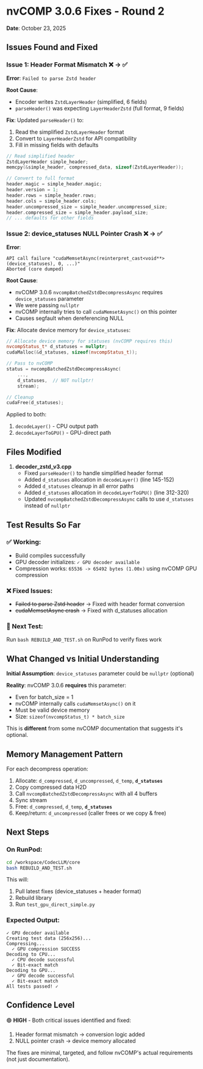 # nvCOMP 3.0.6 Fixes - Round 2

**Date**: October 23, 2025

## Issues Found and Fixed

### Issue 1: Header Format Mismatch ❌ → ✅

**Error**: `Failed to parse Zstd header`

**Root Cause**: 
- Encoder writes `ZstdLayerHeader` (simplified, 6 fields)
- `parseHeader()` was expecting `LayerHeaderZstd` (full format, 9 fields)

**Fix**: Updated `parseHeader()` to:
1. Read the simplified `ZstdLayerHeader` format
2. Convert to `LayerHeaderZstd` for API compatibility
3. Fill in missing fields with defaults

```cpp
// Read simplified header
ZstdLayerHeader simple_header;
memcpy(&simple_header, compressed_data, sizeof(ZstdLayerHeader));

// Convert to full format
header.magic = simple_header.magic;
header.version = 1;
header.rows = simple_header.rows;
header.cols = simple_header.cols;
header.uncompressed_size = simple_header.uncompressed_size;
header.compressed_size = simple_header.payload_size;
// ... defaults for other fields
```

### Issue 2: device_statuses NULL Pointer Crash ❌ → ✅

**Error**: 
```
API call failure "cudaMemsetAsync(reinterpret_cast<void**>(device_statuses), 0, ...)"
Aborted (core dumped)
```

**Root Cause**: 
- nvCOMP 3.0.6 `nvcompBatchedZstdDecompressAsync` requires `device_statuses` parameter
- We were passing `nullptr`
- nvCOMP internally tries to call `cudaMemsetAsync()` on this pointer
- Causes segfault when dereferencing NULL

**Fix**: Allocate device memory for `device_statuses`:

```cpp
// Allocate device memory for statuses (nvCOMP requires this)
nvcompStatus_t* d_statuses = nullptr;
cudaMalloc(&d_statuses, sizeof(nvcompStatus_t));

// Pass to nvCOMP
status = nvcompBatchedZstdDecompressAsync(
    ...,
    d_statuses,  // NOT nullptr!
    stream);

// Cleanup
cudaFree(d_statuses);
```

Applied to both:
1. `decodeLayer()` - CPU output path
2. `decodeLayerToGPU()` - GPU-direct path

## Files Modified

1. **decoder_zstd_v3.cpp**
   - Fixed `parseHeader()` to handle simplified header format
   - Added `d_statuses` allocation in `decodeLayer()` (line 145-152)
   - Added `d_statuses` cleanup in all error paths
   - Added `d_statuses` allocation in `decodeLayerToGPU()` (line 312-320)
   - Updated `nvcompBatchedZstdDecompressAsync` calls to use `d_statuses` instead of `nullptr`

## Test Results So Far

### ✅ Working:
- Build compiles successfully
- GPU decoder initializes: `✓ GPU decoder available`
- Compression works: `65536 -> 65492 bytes (1.00x)` using nvCOMP GPU compression

### ❌ Fixed Issues:
- ~~Failed to parse Zstd header~~ → Fixed with header format conversion
- ~~cudaMemsetAsync crash~~ → Fixed with d_statuses allocation

### 🔄 Next Test:
Run `bash REBUILD_AND_TEST.sh` on RunPod to verify fixes work

## What Changed vs Initial Understanding

**Initial Assumption**: `device_statuses` parameter could be `nullptr` (optional)

**Reality**: nvCOMP 3.0.6 **requires** this parameter:
- Even for batch_size = 1
- nvCOMP internally calls `cudaMemsetAsync()` on it
- Must be valid device memory
- Size: `sizeof(nvcompStatus_t) * batch_size`

This is **different** from some nvCOMP documentation that suggests it's optional.

## Memory Management Pattern

For each decompress operation:
1. Allocate: `d_compressed`, `d_uncompressed`, `d_temp`, **`d_statuses`**
2. Copy compressed data H2D
3. Call `nvcompBatchedZstdDecompressAsync` with all 4 buffers
4. Sync stream
5. Free: `d_compressed`, `d_temp`, **`d_statuses`**
6. Keep/return: `d_uncompressed` (caller frees or we copy & free)

## Next Steps

### On RunPod:
```bash
cd /workspace/CodecLLM/core
bash REBUILD_AND_TEST.sh
```

This will:
1. Pull latest fixes (device_statuses + header format)
2. Rebuild library
3. Run `test_gpu_direct_simple.py`

### Expected Output:
```
✓ GPU decoder available
Creating test data (256x256)...
Compressing...
  ✓ GPU compression SUCCESS
Decoding to CPU...
  ✓ CPU decode successful
  ✓ Bit-exact match
Decoding to GPU...
  ✓ GPU decode successful
  ✓ Bit-exact match
All tests passed! ✓
```

## Confidence Level

🟢 **HIGH** - Both critical issues identified and fixed:
1. Header format mismatch → conversion logic added
2. NULL pointer crash → device memory allocated

The fixes are minimal, targeted, and follow nvCOMP's actual requirements (not just documentation).

